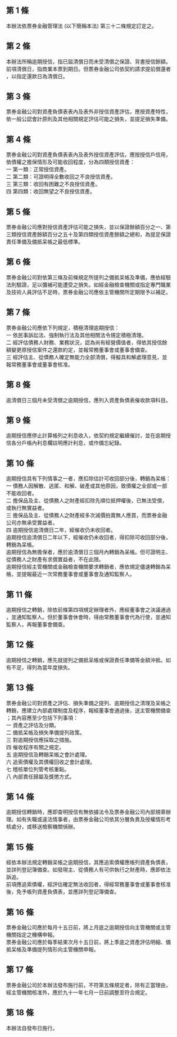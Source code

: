 第 1 條
-------
本辦法依票券金融管理法 (以下簡稱本法) 第三十二條規定訂定之。

第 2 條
-------
本辦法所稱逾期授信，指已屆清償日而未受清償之保證、背書授信餘額。  
前項清償日，指商業本票到期日。但票券金融公司依契約請求提前償還者  
，以指定還款日為清償日。

第 3 條
-------
票券金融公司對資產負債表表內及表外非授信資產評估，應按資產特性，  
依一般公認會計原則及其他相關規定評估可能之損失，並提足損失準備。

第 4 條
-------
票券金融公司對資產負債表表內及表外授信資產評估，應按授信戶信用，  
依債權之擔保情形及可能收回程度，分為四類授信資產：  
一  第一類：正常授信資產。  
二  第二類：可證明得全數收回之不良授信資產。  
三  第三類：收回有困難之不良授信資產。  
四  第四類：收回無望之不良授信資產。

第 5 條
-------
票券金融公司應對授信資產評估可能之損失，並以保證餘額百分之一、第  
三類授信資產餘額百分之五十及第四類授信資產餘額之總和，為提足保證  
責任準備及備抵呆帳之最低標準。

第 6 條
-------
票券金融公司對依第三條及前條規定所提列之備抵呆帳及準備，應依經驗  
法則驗證，足以彌補可能遭受之損失。如經金融檢查機關或指定專門職業  
及技術人員評估不足時，票券金融公司應依主管機關所定期限予以補足。

第 7 條
-------
票券金融公司應依下列規定，積極清理逾期授信：  
一  依民事訴訟法、強制執行法及其他相關法令規定積極清理。  
二  經評估債務人財務、業務狀況，認為尚有經營價值者，得依其授信餘  
    額變更原授信案件之還款約定，並報常務董事會或董事會備查。  
三  經評估主、從債務人確定無能力全部清償，得擬具和解處理意見，並  
    報常務董事會或董事會核准。

第 8 條
-------
逾清償日三個月未受清償之逾期授信，應列入資產負債表催收款項科目。

第 9 條
-------
逾期授信應停止計算帳列之利息收入，依契約規定繼續催討，並在逾期授  
信各分戶帳內利息欄註明應計利息，或作備忘紀錄。

第 10 條
--------
逾期授信具有下列情事之一者，應扣除估計可收回部分後，轉銷為呆帳：  
一  債務人因解散、逃匿、和解、破產或其他原因，致債權之全部或一部  
    不能收回者。  
二  擔保品及主、從債務人之財產經扣除先順位抵押權後，已無法受償，  
    或執行無實益者。  
三  擔保品及主、從債務人之財產經多次減價拍賣無人應買，而票券金融  
    公司亦無承受實益者。  
四  逾期授信逾清償日二年，經催收仍未收回者。  
逾期授信逾清償日二年以下，經催收仍未收回者，得扣除可收回部分後，  
轉銷為呆帳。  
逾期授信為無擔保者，應於逾清償日三個月內轉銷為呆帳。但可證明主、  
從債務人之財產有求償實益者，不在此限。  
逾期授信經主管機關或金融檢查機關要求轉銷者，應依規定儘速轉銷為呆  
帳，並提報最近一次常務董事會或董事會及通知監察人。

第 11 條
--------
逾期授信之轉銷，除依前條第四項規定辦理者外，應經董事會之決議通過  
，並通知監察人。但於董事會休會時，得由常務董事會代為行使，並通知  
監察人，再報董事會備查。

第 12 條
--------
逾期授信之轉銷，應先就提列之備抵呆帳或保證責任準備等金額沖抵。如  
有不足，得列為當年度損失。

第 13 條
--------
票券金融公司對資產之評估、損失準備之提列、逾期授信之清理及呆帳之  
轉銷，應建立內部處理制度及程序，報經董事會通過後，送主管機關備查  
；其內容應至少包括下列事項：  
一  資產之評估及分類。  
二  備抵呆帳及損失準備提列政策。  
三  對逾期授信應採取之措施。  
四  催收程序有關之規定。  
五  逾期授信及轉銷呆帳之會計處理。  
六  追索債權及其債權回收之會計處理。  
七  稽核單位列管考核重點。  
八  內部責任歸屬及獎懲方式。

第 14 條
--------
逾期授信轉銷時，應即查明授信有無依據法令及票券金融公司內部規章辦  
理。如有失職或違法情事者，由票券金融公司依其分層負責及授權情形考  
核處分，或移送檢察機關偵辦。

第 15 條
--------
經依本辦法規定轉銷呆帳之逾期授信，其應追索債權應帳列資產負債表，  
並詳列登記簿備查。如發現主、從債務人有可供執行之財產時，應即依法  
訴追。  
前項應追索債權，經評估確定無法收回者，得經常務董事會或董事會核准  
後，免予帳列資產負債表，並應詳列登記簿備查。

第 16 條
--------
票券金融公司應於每月十五日前，將上月底之逾期授信向主管機關或主管  
機關指定之機構申報。  
票券金融公司應於每季結束次月十五日前，將上季底之資產評估明細、備  
抵呆帳及準備提列情形向主管機關申報。

第 17 條
--------
票券金融公司於本辦法發布施行前，不符第五條規定者，除有正當理由，  
經主管機關核准外，應於九十一年七月一日前調整至符合規定。

第 18 條
--------
本辦法自發布日施行。

